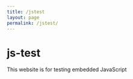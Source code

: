 ```yaml
---
title: /jstest
layout: page
permalink: /jstest/
---
```


# js-test

This website is for testing embedded JavaScript

<p id="demo"></p>

<script>
    fetch('https://ubahthebuilder.tech/posts/1')
    .then(data => {
    return data.json();
    })
    .then(post => {
    console.log(post.title);
    });
</script>

